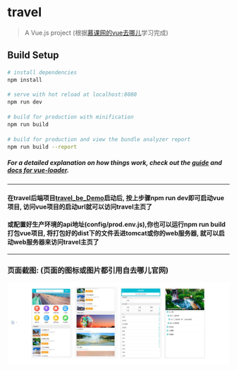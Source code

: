 # travel

> A Vue.js project (根据[慕课网的vue去哪儿](https://coding.imooc.com/class/203.html)学习完成)

## Build Setup
``` bash
# install dependencies
npm install

# serve with hot reload at localhost:8080
npm run dev

# build for production with minification
npm run build

# build for production and view the bundle analyzer report
npm run build --report
```
##### For a detailed explanation on how things work, check out the [guide](http://vuejs-templates.github.io/webpack/) and [docs for vue-loader](http://vuejs.github.io/vue-loader).
---
#### 在travel后端项目[travel_be_Demo](https://github.com/pjqdyd/travel_be_Demo)启动后, 按上步骤npm run dev即可启动vue项目, 访问vue项目的启动url就可以访问travel主页了

#### 或配置好生产环境的api地址(config/prod.env.js),你也可以运行npm run build打包vue项目, 将打包好的dist下的文件丢进tomcat或你的web服务器, 就可以启动web服务器来访问travel主页了
---
### 页面截图: (页面的图标或图片都引用自去哪儿官网)
![演 示](https://github.com/pjqdyd/Travel_Demo/blob/master/demo1.jpg)


